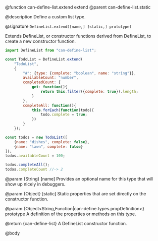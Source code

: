 @function can-define-list.extend extend
@parent can-define-list.static

@description Define a custom list type.

@signature `DefineList.extend([name,] [static,] prototype)`

Extends DefineList, or constructor functions derived from DefineList,
to create a new constructor function.

```js
import DefineList from "can-define-list";

const TodoList = DefineList.extend(
	"TodoList",
	{
		"#": {type: {complete: "boolean", name: "string"}},
		availableCount: "number",
		completedCount: {
			get: function(){
				return this.filter({complete: true}).length;
			}
		},
		completeAll: function(){
			this.forEach(function(todo){
				todo.complete = true;
			})
		}
	});

const todos = new TodoList([
	{name: "dishes", complete: false},
	{name: "lawn", complete: false}
]);
todos.availableCount = 100;

todos.completeAll();
todos.completeCount //-> 2
```

  @param {String} [name] Provides an optional name for this type that will
  show up nicely in debuggers.

  @param {Object} [static] Static properties that are set directly on the
  constructor function.

  @param {Object<String,Function|can-define.types.propDefinition>} prototype A definition of the properties or methods on this type.

@return {can-define-list} A DefineList constructor function.


@body
